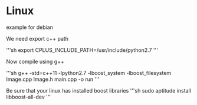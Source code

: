 # Linux 

example for debian

We need export c++ path

'''sh
export CPLUS_INCLUDE_PATH=/usr/include/python2.7
'''

Now compile using g++

'''sh
g++ -std=c++11 -lpython2.7 -lboost_system -lboost_filesystem Image.cpp Image.h main.cpp -o run
'''

Be sure that your linux has installed boost libraries
'''sh
sudo aptitude install libboost-all-dev
'''
